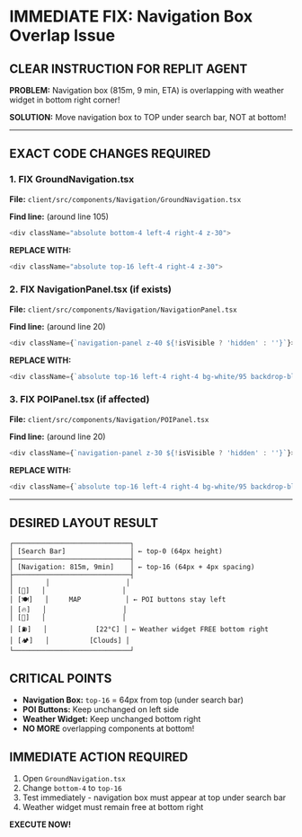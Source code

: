 # IMMEDIATE FIX: Navigation Box Overlap Issue

## CLEAR INSTRUCTION FOR REPLIT AGENT

**PROBLEM:** Navigation box (815m, 9 min, ETA) is overlapping with weather widget in bottom right corner!

**SOLUTION:** Move navigation box to TOP under search bar, NOT at bottom!

---

## EXACT CODE CHANGES REQUIRED

### 1. FIX GroundNavigation.tsx

**File:** `client/src/components/Navigation/GroundNavigation.tsx`

**Find line:** (around line 105)
```typescript
<div className="absolute bottom-4 left-4 right-4 z-30">
```

**REPLACE WITH:**
```typescript
<div className="absolute top-16 left-4 right-4 z-30">
```

### 2. FIX NavigationPanel.tsx (if exists)

**File:** `client/src/components/Navigation/NavigationPanel.tsx`

**Find line:** (around line 20)
```typescript
<div className={`navigation-panel z-40 ${!isVisible ? 'hidden' : ''}`}>
```

**REPLACE WITH:**
```typescript
<div className={`absolute top-16 left-4 right-4 bg-white/95 backdrop-blur-sm rounded-xl shadow-lg border-2 border-black/20 p-4 z-40 ${!isVisible ? 'hidden' : ''}`}>
```

### 3. FIX POIPanel.tsx (if affected)

**File:** `client/src/components/Navigation/POIPanel.tsx`

**Find line:** (around line 20)
```typescript
<div className={`navigation-panel z-30 ${!isVisible ? 'hidden' : ''}`}>
```

**REPLACE WITH:**
```typescript
<div className={`absolute top-16 left-4 right-4 bg-white/95 backdrop-blur-sm rounded-xl shadow-lg border-2 border-black/20 p-4 z-30 ${!isVisible ? 'hidden' : ''}`}>
```

---

## DESIRED LAYOUT RESULT

```
┌─────────────────────────────┐
│ [Search Bar]                │ ← top-0 (64px height)
├─────────────────────────────┤
│ [Navigation: 815m, 9min]    │ ← top-16 (64px + 4px spacing)
├─────────────────────────────┤
│        │                   │
│ [🚿]   │                   │
│ [🍽️]   │     MAP           │ ← POI buttons stay left
│ [🔥]   │                   │
│ [🥾]   │                   │
│ [⛽]   │            [22°C] │ ← Weather widget FREE bottom right
│ [🏕️]   │          [Clouds] │
└─────────────────────────────┘
```

## CRITICAL POINTS

- **Navigation Box:** `top-16` = 64px from top (under search bar)
- **POI Buttons:** Keep unchanged on left side
- **Weather Widget:** Keep unchanged bottom right
- **NO MORE** overlapping components at bottom!

## IMMEDIATE ACTION REQUIRED

1. Open `GroundNavigation.tsx`
2. Change `bottom-4` to `top-16`
3. Test immediately - navigation box must appear at top under search bar
4. Weather widget must remain free at bottom right

**EXECUTE NOW!**